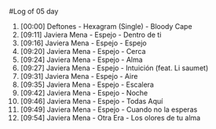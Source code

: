 #Log of 05 day

1. [00:00] Deftones - Hexagram (Single) - Bloody Cape
1. [09:11] Javiera Mena - Espejo - Dentro de ti
1. [09:16] Javiera Mena - Espejo - Espejo
1. [09:20] Javiera Mena - Espejo - Cerca
1. [09:24] Javiera Mena - Espejo - Alma
1. [09:27] Javiera Mena - Espejo - Intuición (feat. Li saumet)
1. [09:31] Javiera Mena - Espejo - Aire
1. [09:35] Javiera Mena - Espejo - Escalera
1. [09:42] Javiera Mena - Espejo - Noche
1. [09:46] Javiera Mena - Espejo - Todas Aquí
1. [09:49] Javiera Mena - Espejo - Cuando no la esperas
1. [09:54] Javiera Mena - Otra Era - Los olores de tu alma
